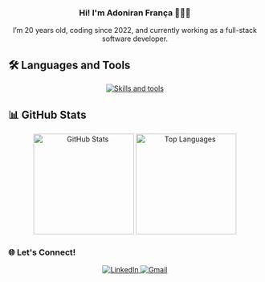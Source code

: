 <h3 align="center"> Hi! I'm Adoniran França 👋👨‍💻 </h3>

<p align="center">
  I’m 20 years old, coding since 2022, and currently working as a full-stack software developer.
</p>

## :hammer_and_wrench: Languages and Tools

<p align="center">
  <a href="https://skillicons.dev">
    <img src="https://skillicons.dev/icons?i=ruby,rails,react,vuejs,js,html,css,postgres,git,docker,linux,vscode" alt="Skills and tools"/>
  </a>
</p>

##  📊 GitHub Stats 

<div align="center">
  <img 
    alt="GitHub Stats" 
    height="200" 
    src="https://github-readme-stats.vercel.app/api?username=adoniranfranceh&show_icons=true&theme=tokyonight&include_all_commits=true" 
  />
  <img 
    alt="Top Languages" 
    height="200" 
    src="https://github-readme-stats.vercel.app/api/top-langs/?username=adoniranfranceh&theme=tokyonight&layout=compact&custom_title=Technologies&langs_count=9" 
  />
</div>

### 🌐 Let's Connect! 

<div align="center">
  <a href="https://www.linkedin.com/in/adoniran-france-130023235/" target="_blank">
    <img src="https://img.shields.io/badge/LinkedIn-0077B5?style=for-the-badge&logo=linkedin&logoColor=white" alt="LinkedIn">
  </a>
  <a href="mailto:adoniranfranca@gmail.com" target="_blank">
    <img src="https://img.shields.io/badge/Gmail-D14836?style=for-the-badge&logo=gmail&logoColor=white" alt="Gmail">
  </a>
</div>
